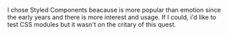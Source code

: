 I chose Styled Components beacause is more popular than emotion since the early years and there is more interest and usage. If I could, i'd like to test CSS modules but it wasn't on the critary of this quest.
